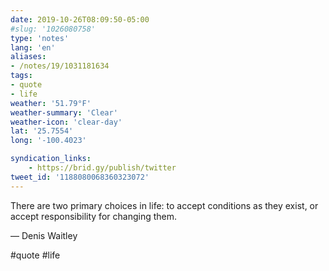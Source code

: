 ```yaml
---
date: 2019-10-26T08:09:50-05:00
#slug: '1026080758'
type: 'notes'
lang: 'en'
aliases:
- /notes/19/1031181634
tags:
- quote
- life
weather: '51.79°F'
weather-summary: 'Clear'
weather-icon: 'clear-day'
lat: '25.7554'
long: '-100.4023'

syndication_links:
    - https://brid.gy/publish/twitter
tweet_id: '1188080068360323072'
---
```

There are two primary choices in life: to accept conditions as they exist, or accept responsibility for changing them.

— Denis Waitley

#quote #life
